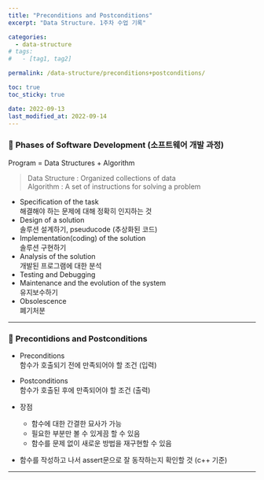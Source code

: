 ```yaml
---
title: "Preconditions and Postconditions"
excerpt: "Data Structure. 1주차 수업 기록"

categories:
  - data-structure
# tags:
#   - [tag1, tag2]

permalink: /data-structure/preconditions+postconditions/

toc: true
toc_sticky: true

date: 2022-09-13
last_modified_at: 2022-09-14
---
```

 
### 🧩 <b>Phases of Software Development (소프트웨어 개발 과정)</b>
Program = Data Structures + Algorithm <br>
>Data Structure : Organized collections of data <br>
>Algorithm : A set of instructions for solving a problem <br>

* Specification of the task <br>
해결해야 하는 문제에 대해 정확히 인지하는 것
* Design of a solution <br>
솔루션 설계하기, pseuducode (추상화된 코드)
* Implementation(coding) of the solution <br>
솔루션 구현하기
* Analysis of the solution <br>
개발된 프로그램에 대한 분석
* Testing and Debugging <br>
* Maintenance and the evolution of the system <br>
유지보수하기
* Obsolescence <br>
폐기처분

---

### 🧩 <b>Precontidions and Postconditions</b>
* Preconditions <br>
함수가 호출되기 전에 만족되어야 할 조건 (입력)<br>

* Postconditions <br>
함수가 호출된 후에 만족되어야 할 조건 (출력)

* 장점 <br>
  * 함수에 대한 간결한 묘사가 가능
  * 필요한 부분만 볼 수 있게끔 할 수 있음
  * 함수를 문제 없이 새로운 방법을 재구현할 수 있음

* 함수를 작성하고 나서 assert문으로 잘 동작하는지 확인할 것 (c++ 기준)

---